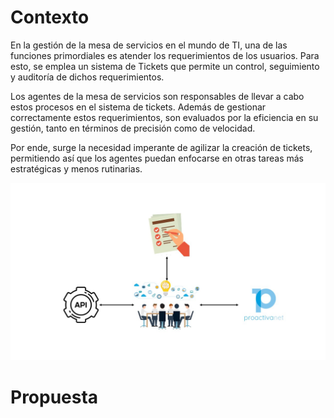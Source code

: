 # Contexto

En la gestión de la mesa de servicios en el mundo de TI, una de las funciones primordiales es atender los requerimientos de los usuarios. Para esto, se emplea un sistema de Tickets que permite un control, seguimiento y auditoría de dichos requerimientos.

Los agentes de la mesa de servicios son responsables de llevar a cabo estos procesos en el sistema de tickets. Además de gestionar correctamente estos requerimientos, son evaluados por la eficiencia en su gestión, tanto en términos de precisión como de velocidad.

Por ende, surge la necesidad imperante de agilizar la creación de tickets, permitiendo así que los agentes puedan enfocarse en otras tareas más estratégicas y menos rutinarias.

![Contexto](./img/contexto.jpg)



# Propuesta
